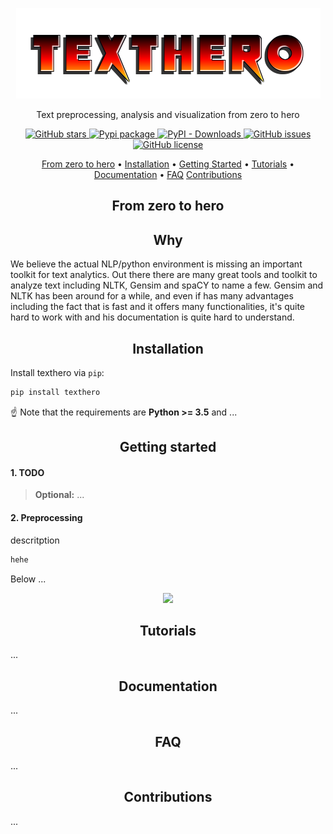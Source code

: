 <p align="center">
    <img src=".github/logo_v1.0.png">
</p>

<p align="center">Text preprocessing, analysis and visualization from zero to hero</p>

<p align="center">
   <a href="https://github.com/jbesomi/texthero/stargazers">
    <img src="https://img.shields.io/github/stars/jbesomi/texthero.svg?colorA=orange&colorB=orange&logo=github"
         alt="GitHub stars">
   </a>
   <a href="https://pypi.org/search/?q=texthero">
      <img src="https://img.shields.io/pypi/v/texthero-server.svg?colorB=brightgreen"
           alt="Pypi package">
   </a>
   <a href="https://pypi.org/search/?q=texthero">
      <img alt="PyPI - Downloads" src="https://img.shields.io/pypi/dm/texthero">
   </a>
   <a href="https://github.com/jbesomi/texthero/issues">
        <img src="https://img.shields.io/github/issues/jbesomi/texthero.svg"
             alt="GitHub issues">
   </a>
   <a href="https://github.com/jbesomi/texthero/blob/master/LICENSE">
        <img src="https://img.shields.io/github/license/jbesomi/texthero.svg"
             alt="GitHub license">
   </a>   
</p>



<p align="center">
  <a href="#zero-to-hero">From zero to hero</a> •
  <a href="#installation">Installation</a> •
  <a href="#getting-started">Getting Started</a> •
  <a href="#book-tutorial">Tutorials</a> •
  <a href="#documentation">Documentation</a> •
  <a href="#faq">FAQ</a>
  <a href="#contributions">Contributions</a>
</p>


<h2 align="center">From zero to hero</h2>

<h2 align="center">Why</h2>

We believe the actual NLP/python environment is missing an important toolkit for text analytics. Out there there are many great tools and toolkit to analyze text including NLTK, Gensim and spaCY to name a few. Gensim and NLTK has been around for a while, and even if has many advantages including the fact that is fast and it offers many functionalities, it's quite hard to work with and his documentation is quite hard to understand.

<h2 align="center">Installation</h2>

Install texthero via `pip`:
```bash
pip install texthero
```
:point_up:  Note that the requirements are **Python >= 3.5** and ...

<h2 align="center">Getting started</h2>

#### 1. TODO

> **Optional:** ...

#### 2. Preprocessing
descritption
```bash
hehe
```
Below ...
<p align="center"><img src=".github/server-demo.gif?raw=true"/></p>

<h2 align="center">Tutorials</h2>
...

<h2 align="center">Documentation</h2>
...

<h2 align="center">FAQ</h2>
...

<h2 align="center">Contributions</h2>
...
